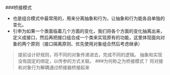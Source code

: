 ###桥接模式  
* 也是组合模式中最常用的，用来分离抽象和行为，让抽象和行为能各自单独的变化。 
* 引申为如果一个类面临着几个方面的变化，我们将各个方面的变化抽离出来，定义成接口，然后再把接口组合成一个类来实现原有的功能，这里体现面向对象的两个原则（接口隔离原则、优先使用对象组合然后考虑继承） 
> 提前设计好规则，将不同的对象传递进去，完成不同的逻辑。
> 抽象和实现没有固定的绑定，以传参的方式关联。
###为何称之为桥接模式？
将对接和对象行为解耦通过桥接器桥接起来

###